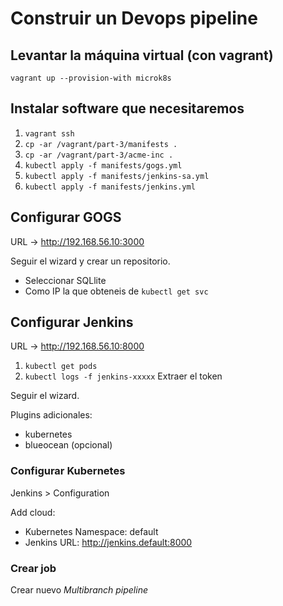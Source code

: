 # Construir un Devops pipeline

## Levantar la máquina virtual (con vagrant)

`vagrant up --provision-with microk8s`

## Instalar software que necesitaremos

1) `vagrant ssh`
2) `cp -ar /vagrant/part-3/manifests .`
3) `cp -ar /vagrant/part-3/acme-inc .`
4) `kubectl apply -f manifests/gogs.yml`
5) `kubectl apply -f manifests/jenkins-sa.yml`
6) `kubectl apply -f manifests/jenkins.yml`


## Configurar GOGS

URL -> http://192.168.56.10:3000

Seguir el wizard y crear un repositorio.
- Seleccionar SQLlite
- Como IP la que obteneis de `kubectl get svc`

## Configurar Jenkins

URL -> http://192.168.56.10:8000

1) `kubectl get pods`
2) `kubectl logs -f jenkins-xxxxx`
Extraer el token

Seguir el wizard.

Plugins adicionales:

- kubernetes
- blueocean (opcional)

### Configurar Kubernetes

Jenkins > Configuration

Add cloud:
- Kubernetes Namespace: default
- Jenkins URL: http://jenkins.default:8000

### Crear job

Crear nuevo _Multibranch pipeline_

